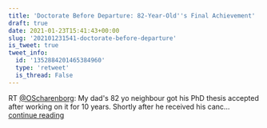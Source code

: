 ```yaml
---
title: 'Doctorate Before Departure: 82-Year-Old''s Final Achievement'
draft: true
date: 2021-01-23T15:41:43+00:00
slug: '202101231541-doctorate-before-departure'
is_tweet: true
tweet_info:
  id: '1352884201465384960'
  type: 'retweet'
  is_thread: False
---
```




RT [@OScharenborg](https://x.com/OScharenborg): My dad's 82 yo neighbour got his PhD thesis accepted after working on it for 10 years. Shortly after he received his canc… [continue reading](https://x.com/sytelus/status/1352884201465384960)
